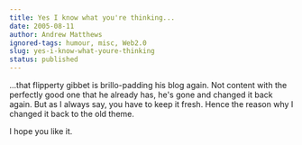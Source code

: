 ```yaml
---
title: Yes I know what you're thinking...
date: 2005-08-11
author: Andrew Matthews
ignored-tags: humour, misc, Web2.0
slug: yes-i-know-what-youre-thinking
status: published
---
```


...that flipperty gibbet is brillo-padding his blog again. Not content with the perfectly good one that he already has, he's gone and changed it back again. But as I always say, you have to keep it fresh. Hence the reason why I changed it back to the old theme.

I hope you like it.
